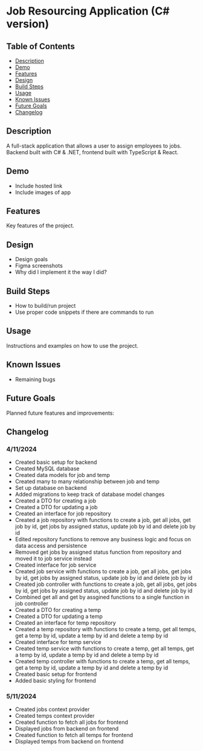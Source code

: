 # Job Resourcing Application (C# version)

## Table of Contents

- [Description](#description)
- [Demo](#demo)
- [Features](#features)
- [Design](#design)
- [Build Steps](#build-steps)
- [Usage](#usage)
- [Known Issues](#known-issues)
- [Future Goals](#future-goals)
- [Changelog](#changelog)

## Description

A full-stack application that allows a user to assign employees to jobs. Backend built with C# & .NET, frontend built with TypeScript & React.

## Demo

- Include hosted link
- Include images of app

## Features

Key features of the project.

## Design

- Design goals
- Figma screenshots
- Why did I implement it the way I did?

## Build Steps

- How to build/run project
- Use proper code snippets if there are commands to run

## Usage

Instructions and examples on how to use the project.

## Known Issues

- Remaining bugs

## Future Goals

Planned future features and improvements:

## Changelog

### 4/11/2024

- Created basic setup for backend
- Created MySQL database 
- Created data models for job and temp 
- Created many to many relationship between job and temp
- Set up database on backend
- Added migrations to keep track of database model changes
- Created a DTO for creating a job
- Created a DTO for updating a job
- Created an interface for job repository
- Created a job repository with functions to create a job, get all jobs, get job by id, get jobs by assigned status, update job by id and delete job by id
- Edited repository functions to remove any business logic and focus on data access and persistence
- Removed get jobs by assigned status function from repository and moved it to job service instead
- Created interface for job service
- Created job service with functions to create a job, get all jobs, get jobs by id, get jobs by assigned status, update job by id and delete job by id
- Created job controller with functions to create a job, get all jobs, get jobs by id, get jobs by assigned status, update job by id and delete job by id
- Combined get all and get by assgined functions to a single function in job controller
- Created a DTO for creating a temp
- Created a DTO for updating a temp
- Created an interface for temp repository
- Created a temp repository with functions to create a temp, get all temps, get a temp by id, update a temp by id and delete a temp by id
- Created interface for temp service
- Created temp service with functions to create a temp, get all temps, get a temp by id, update a temp by id and delete a temp by id
- Created temp controller with functions to create a temp, get all temps, get a temp by id, update a temp by id and delete a temp by id
- Created basic setup for frontend
- Added basic styling for frontend

### 5/11/2024

- Created jobs context provider
- Created temps context provider 
- Created function to fetch all jobs for frontend
- Displayed jobs from backend on frontend
- Created function to fetch all temps for frontend
- Displayed temps from backend on frontend